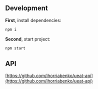 ## Development

**First**, install dependencies:

```sh
npm i
```

**Second**, start project:

```sh
npm start
```

## API

[https://github.com/ihorriabenko/ueat-api](https://github.com/ihorriabenko/ueat-api)

